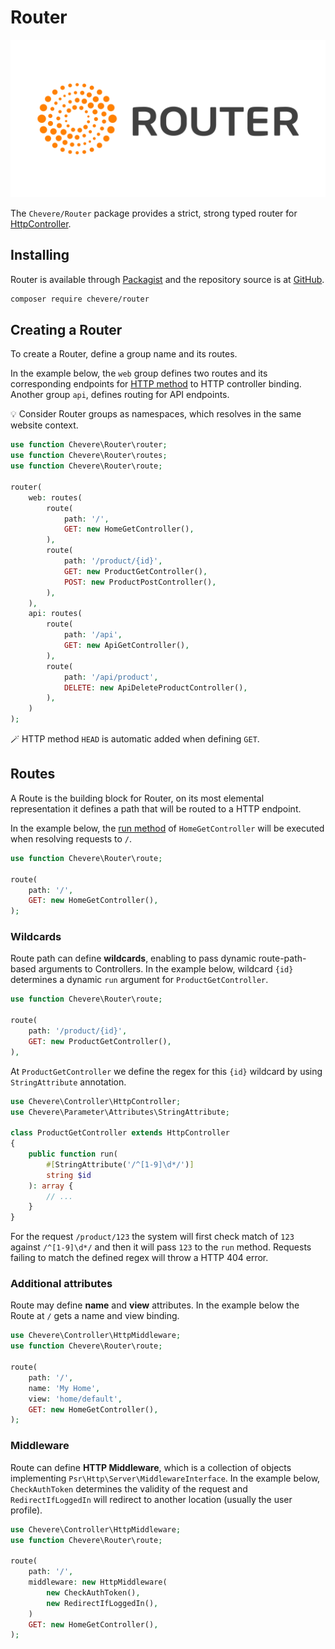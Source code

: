 # Router

![Router](../src/packages/router/router-logo.svg)

The `Chevere/Router` package provides a strict, strong typed router for [HttpController](../library/http-controller.md).

## Installing

Router is available through [Packagist](https://packagist.org/packages/chevere/router) and the repository source is at [GitHub](https://github.com/chevere/router).

```sh
composer require chevere/router
```

## Creating a Router

To create a Router, define a group name and its routes.

In the example below, the `web` group defines two routes and its corresponding endpoints for [HTTP method](https://developer.mozilla.org/en-US/docs/Web/HTTP/Methods) to HTTP controller binding. Another group `api`, defines routing for API endpoints.

💡 Consider Router groups as namespaces, which resolves in the same website context.

```php
use function Chevere\Router\router;
use function Chevere\Router\routes;
use function Chevere\Router\route;

router(
    web: routes(
        route(
            path: '/',
            GET: new HomeGetController(),
        ),
        route(
            path: '/product/{id}',
            GET: new ProductGetController(),
            POST: new ProductPostController(),
        ),
    ),
    api: routes(
        route(
            path: '/api',
            GET: new ApiGetController(),
        ),
        route(
            path: '/api/product',
            DELETE: new ApiDeleteProductController(),
        ),
    )
);
```

🪄 HTTP method `HEAD` is automatic added when defining `GET`.

## Routes

A Route is the building block for Router, on its most elemental representation it defines a path that will be routed to a HTTP endpoint.

In the example below, the [run method](../library/action.md#run) of `HomeGetController` will be executed when resolving requests to `/`.

```php
use function Chevere\Router\route;

route(
    path: '/',
    GET: new HomeGetController(),
);
```

### Wildcards

Route path can define **wildcards**, enabling to pass dynamic route-path-based arguments to Controllers. In the example below, wildcard `{id}` determines a dynamic `run` argument for `ProductGetController`.

```php
use function Chevere\Router\route;

route(
    path: '/product/{id}',
    GET: new ProductGetController(),
),
```

At `ProductGetController` we define the regex for this `{id}` wildcard by using `StringAttribute` annotation.

```php
use Chevere\Controller\HttpController;
use Chevere\Parameter\Attributes\StringAttribute;

class ProductGetController extends HttpController
{
    public function run(
        #[StringAttribute('/^[1-9]\d*/')]
        string $id
    ): array {
        // ...
    }
}
```

For the request `/product/123` the system will first check match of `123` against `/^[1-9]\d*/` and then it will pass `123` to the `run` method. Requests failing to match the defined regex will throw a HTTP 404 error.

### Additional attributes

Route may define **name** and **view** attributes. In the example below the Route at `/` gets a name and view binding.

```php
use Chevere\Controller\HttpMiddleware;
use function Chevere\Router\route;

route(
    path: '/',
    name: 'My Home',
    view: 'home/default',
    GET: new HomeGetController(),
);
```

### Middleware

Route can define **HTTP Middleware**, which is a collection of objects implementing `Psr\Http\Server\MiddlewareInterface`. In the example below, `CheckAuthToken` determines the validity of the request and `RedirectIfLoggedIn` will redirect to another location (usually the user profile).

```php
use Chevere\Controller\HttpMiddleware;
use function Chevere\Router\route;

route(
    path: '/',
    middleware: new HttpMiddleware(
        new CheckAuthToken(),
        new RedirectIfLoggedIn(),
    )
    GET: new HomeGetController(),
);
```
